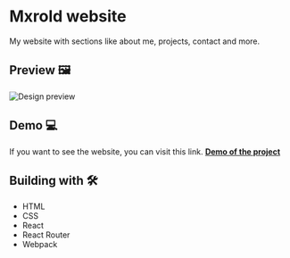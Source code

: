 # Mxrold website

My website with sections like about me, projects, contact and more.

## Preview 🖼

![Design preview](https://i.ibb.co/Qm4ggGh/mxrold-preview.png)

## Demo 💻

If you want to see the website, you can visit this link. **[Demo of the project](https://mxrold.web.app)**

## Building with 🛠️

- HTML
- CSS
- React
- React Router
- Webpack
